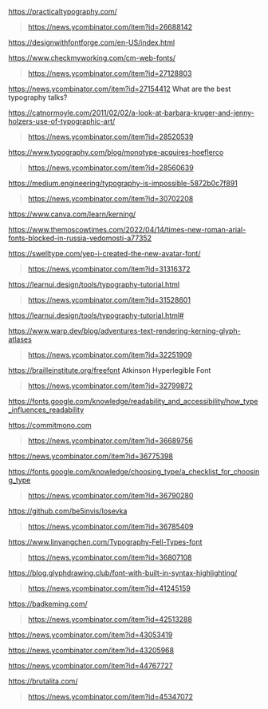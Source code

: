 https://practicaltypography.com/
> https://news.ycombinator.com/item?id=26688142

https://designwithfontforge.com/en-US/index.html

https://www.checkmyworking.com/cm-web-fonts/
> https://news.ycombinator.com/item?id=27128803

https://news.ycombinator.com/item?id=27154412 What are the best typography talks?

https://catnormoyle.com/2011/02/02/a-look-at-barbara-kruger-and-jenny-holzers-use-of-typographic-art/
> https://news.ycombinator.com/item?id=28520539

https://www.typography.com/blog/monotype-acquires-hoeflerco
> https://news.ycombinator.com/item?id=28560639

https://medium.engineering/typography-is-impossible-5872b0c7f891
> https://news.ycombinator.com/item?id=30702208

https://www.canva.com/learn/kerning/

https://www.themoscowtimes.com/2022/04/14/times-new-roman-arial-fonts-blocked-in-russia-vedomosti-a77352

https://swelltype.com/yep-i-created-the-new-avatar-font/
> https://news.ycombinator.com/item?id=31316372

https://learnui.design/tools/typography-tutorial.html
> https://news.ycombinator.com/item?id=31528601

https://learnui.design/tools/typography-tutorial.html#

https://www.warp.dev/blog/adventures-text-rendering-kerning-glyph-atlases
> https://news.ycombinator.com/item?id=32251909

https://brailleinstitute.org/freefont Atkinson Hyperlegible Font
> https://news.ycombinator.com/item?id=32799872

https://fonts.google.com/knowledge/readability_and_accessibility/how_type_influences_readability

https://commitmono.com
> https://news.ycombinator.com/item?id=36689756

https://news.ycombinator.com/item?id=36775398

https://fonts.google.com/knowledge/choosing_type/a_checklist_for_choosing_type
> https://news.ycombinator.com/item?id=36790280

https://github.com/be5invis/Iosevka
> https://news.ycombinator.com/item?id=36785409

https://www.linyangchen.com/Typography-Fell-Types-font
> https://news.ycombinator.com/item?id=36807108

https://blog.glyphdrawing.club/font-with-built-in-syntax-highlighting/
> https://news.ycombinator.com/item?id=41245159

https://badkeming.com/
> https://news.ycombinator.com/item?id=42513288

https://news.ycombinator.com/item?id=43053419

https://news.ycombinator.com/item?id=43205968

https://news.ycombinator.com/item?id=44767727

https://brutalita.com/
> https://news.ycombinator.com/item?id=45347072